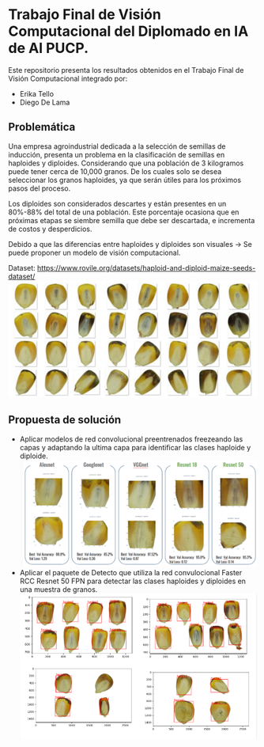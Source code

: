 
Trabajo Final de Visión Computacional del Diplomado en IA de AI PUCP.
====================================

Este repositorio presenta los resultados obtenidos en el Trabajo Final de Visión Computacional integrado por:
- Erika Tello
- Diego De Lama

Problemática
------------------------------------
Una empresa agroindustrial dedicada a la selección de semillas de inducción, presenta un problema en la clasificación de semillas en haploides y diploides. Considerando que una población de 3 kilogramos puede tener cerca de 10,000 granos. De los cuales solo se desea seleccionar los granos haploides, ya que serán útiles para los próximos pasos del proceso. 

Los diploides son considerados descartes y están presentes en un 80%-88% del total de una población. Este porcentaje ocasiona que en próximas etapas se siembre semilla que debe ser descartada, e incrementa de costos y desperdicios. 

Debido a que las diferencias entre haploides y diploides son visuales → Se puede proponer un modelo de visión computacional. 

Dataset: https://www.rovile.org/datasets/haploid-and-diploid-maize-seeds-dataset/
![Test Image 4](https://github.com/EkiTello/TF_VisionComputcional/blob/main/img1.png)

Propuesta de solución
------------------------------------
- Aplicar modelos de red convolucional preentrenados freezeando las capas y adaptando la ultima capa para identificar las clases haploide y diploide.
![Test Image 4](https://github.com/EkiTello/TF_VisionComputcional/blob/main/img2_.png)
- Aplicar el paquete de Detecto que utiliza la red convulocional Faster RCC Resnet 50 FPN para detectar las clases haploides y diploides en una muestra de granos.
![Test Image 4](https://github.com/EkiTello/TF_VisionComputcional/blob/main/img3_.png) 
